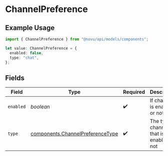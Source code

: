 # ChannelPreference

## Example Usage

```typescript
import { ChannelPreference } from "@novu/api/models/components";

let value: ChannelPreference = {
  enabled: false,
  type: "chat",
};
```

## Fields

| Field                                                                                | Type                                                                                 | Required                                                                             | Description                                                                          |
| ------------------------------------------------------------------------------------ | ------------------------------------------------------------------------------------ | ------------------------------------------------------------------------------------ | ------------------------------------------------------------------------------------ |
| `enabled`                                                                            | *boolean*                                                                            | :heavy_check_mark:                                                                   | If channel is enabled or not                                                         |
| `type`                                                                               | [components.ChannelPreferenceType](../../models/components/channelpreferencetype.md) | :heavy_check_mark:                                                                   | The type of channel that is enabled or not                                           |